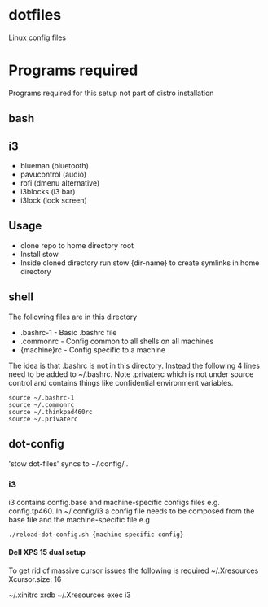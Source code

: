 # dotfiles
Linux config files

# Programs required
Programs required for this setup not part of distro installation

## bash


## i3
* blueman (bluetooth)
* pavucontrol (audio)
* rofi (dmenu alternative)
* i3blocks (i3 bar)
* i3lock (lock screen)


## Usage
* clone repo to home directory root
* Install stow
* Inside cloned directory run stow {dir-name} to create symlinks in home directory

## shell
The following files are in this directory
* .bashrc-1 - Basic .bashrc file
* .commonrc - Config common to all shells on all machines
* {machine}rc - Config specific to a machine

The idea is that .bashrc is not in this directory.  Instead the following 4 lines need to be added to ~/.bashrc.
Note .privaterc which is not under source control and contains things like confidential environment variables.

```
source ~/.bashrc-1
source ~/.commonrc
source ~/.thinkpad460rc
source ~/.privaterc

```

## dot-config
'stow dot-files' syncs to ~/.config/..

### i3

i3 contains config.base and machine-specific configs files e.g. config.tp460.  In ~/.config/i3 a config file needs to be composed from the base file and the machine-specific file e.g

```
./reload-dot-config.sh {machine specific config}
```

#### Dell XPS 15 dual setup
To get rid of massive cursor issues the following is required
~/.Xresources
 Xcursor.size: 16

~/.xinitrc
 xrdb ~/.Xresources
 exec i3
